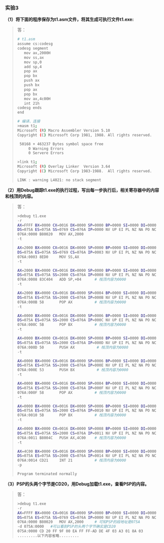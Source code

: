 ### 实验3
**（1）将下面的程序保存为t1.asm文件，将其生成可执行文件t1.exe:**
>答：
>```bash
># t1.asm
>assume cs:codesg
>codesg segment
>    mov ax,2000H
>    mov ss,ax
>    mov sp,0
>    add sp,4
>    pop ax
>    pop bx
>    push ax
>    push bx
>    pop ax
>    pop bx
>    mov ax,4c00H
>    int 21h
>codesg ends
>end
>
># 编译、连接
>>masm t1;
>Microsoft (R) Macro Assembler Version 5.10
>Copyright (C) Microsoft Corp 1981, 1988. All rights reserved.
>
>  50168 + 463237 Bytes symbol space free
>      0 Warning Errors
>      0 Servere Errors
>
>>link t1;
>Microsoft (R) Overlay Linker  Version 3.64
>Copyright (C) Microsoft Corp 1983-1988.  All rights reserved.
>
>LINK : warning L4021: no stack segment
>```

**（2）用Debug跟踪t1.exe的执行过程，写出每一步执行后，相关寄存器中的内容和栈顶的内容。**
>答：
>```bash
>>debug t1.exe
>-r
>AX=FFFF BX=0000 CX=0016 DX=0000 SP=0000 BP=0000 SI=0000 DI=0000
>DS=075A ES=075A SS=0769 CS=076A IP=0000 NV UP EI PL NZ NA PO NC
>076A:0000 B80020   MOV AX,2000
>-t
>
>AX=2000 BX=0000 CX=0016 DX=0000 SP=0000 BP=0000 SI=0000 DI=0000
>DS=075A ES=075A SS=0769 CS=076A IP=0003 NV UP EI PL NZ NA PO NC
>076A:0003 8ED0     MOV SS,AX
>-t
>
>AX=2000 BX=0000 CX=0016 DX=0000 SP=0000 BP=0000 SI=0000 DI=0000
>DS=075A ES=075A SS=2000 CS=076A IP=0008 NV UP EI PL NZ NA PO NC
>076A:0008 83C404   ADD SP,+04      # 栈顶内容为0000
>-t
>
>AX=2000 BX=0000 CX=0016 DX=0000 SP=0004 BP=0000 SI=0000 DI=0000
>DS=075A ES=075A SS=2000 CS=076A IP=000B NV UP EI PL NZ NA PO NC
>076A:000B 58       POP AX          # 栈顶内容为0000
>-t
>
>AX=0000 BX=0000 CX=0016 DX=0000 SP=0006 BP=0000 SI=0000 DI=0000
>DS=075A ES=075A SS=2000 CS=076A IP=000C NV UP EI PL NZ NA PO NC
>076A:000C 5B       POP BX          # 栈顶内容为0000
>-t
>
>AX=0000 BX=0000 CX=0016 DX=0000 SP=0008 BP=0000 SI=0000 DI=0000
>DS=075A ES=075A SS=2000 CS=076A IP=000D NV UP EI PL NZ NA PO NC
>076A:000D 50       PUSH AX          # 栈顶内容为0000
>-t
>
>AX=0000 BX=0000 CX=0016 DX=0000 SP=0006 BP=0000 SI=0000 DI=0000
>DS=075A ES=075A SS=2000 CS=076A IP=000E NV UP EI PL NZ NA PO NC
>076A:000E 53       PUSH BX          # 栈顶内容为0000
>-t
>
>AX=0000 BX=0000 CX=0016 DX=0000 SP=0004 BP=0000 SI=0000 DI=0000
>DS=075A ES=075A SS=2000 CS=076A IP=000F NV UP EI PL NZ NA PO NC
>076A:000F 58       POP AX          # 栈顶内容为0000
>-t
>
>AX=0000 BX=0000 CX=0016 DX=0000 SP=0006 BP=0000 SI=0000 DI=0000
>DS=075A ES=075A SS=2000 CS=076A IP=0010 NV UP EI PL NZ NA PO NC
>076A:0010 5B       POP BX          # 栈顶内容为0000
>-t
>
>AX=0000 BX=0000 CX=0016 DX=0000 SP=0008 BP=0000 SI=0000 DI=0000
>DS=075A ES=075A SS=2000 CS=076A IP=0011 NV UP EI PL NZ NA PO NC
>076A:0011 B8004C   PUSH AX,4C00    # 栈顶内容为0000
>-t
>
>AX=4C00 BX=0000 CX=0016 DX=0000 SP=0008 BP=0000 SI=0000 DI=0000
>DS=075A ES=075A SS=2000 CS=076A IP=0014 NV UP EI PL NZ NA PO NC
>076A:0014 CD21     INT 21          # 栈顶内容为0000
>-p
>
>Program terminated normally

**（3）PSP的头两个字节是CD20，用Debug加载t1.exe，查看PSP的内容。**
>答：
>```bash
>>debug t1.exe
>-r
>AX=FFFF BX=0000 CX=0016 DX=0000 SP=0000 BP=0000 SI=0000 DI=0000
>DS=075A ES=075A SS=0769 CS=076A IP=0000 NV UP EI PL NZ NA PO NC
>076A:0000 B80020   MOV AX,2000     # 可知PSP的段地址是075A
>-d 075A:0000   #可以看到PSP的头两个字节确实是CD20
>075A:0000 CD 20 FF 9F 00 EA FF FF-AD DE 4F 03 A3 01 8A 03
>.........以下内容省略.........